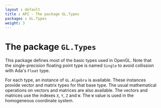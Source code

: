 ```yaml
---
layout : default
title : API - The package GL.Types
packages : GL.Types
weight: 3
---
```


# The package `GL.Types`

This package defines most of the basic types used in OpenGL. Note that the
single-precision floating point type is named `Single` to avoid collission with Ada's
`Float` type.

For each type, an instance of `GL.Algebra` is available. These instances provide
vector and matrix types for that base type. The usual mathematical operations on
vectors and matrices are also available. The vectors and matrices use the indexes
`X`, `Y`, `Z` and `W`. The `W` value is used in the homogeneous coordinate system.